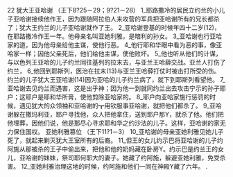 22 
犹大王亚哈谢 
（王下8?25－29；9?21－28） 
1_耶路撒冷的居民立约兰的小儿子亚哈谢接续他作王，因为跟随阿拉伯人来攻营的军兵把亚哈谢所有的兄长都杀了；犹大王约兰的儿子亚哈谢就作了王。 2_亚哈谢登基的时候年四十二岁(12)，在耶路撒冷作王一年。他母亲名叫亚她利雅，是暗利的孙女。 3_亚哈谢也行亚哈家的道，因为他母亲给他主谋，使他行恶。 4_他行耶和华眼中看为恶的事，像亚哈家一样；因他父亲死后，他们给他主谋，使他败坏。 5_他也听从他们的计谋，与以色列王亚哈的儿子约兰同往基列的拉末去，与亚兰王哈薛交战。亚兰人打伤了约兰， 6_他回到耶斯列，医治在拉末(13)与亚兰王哈薛打仗时被击打所受的伤。约兰的儿子犹大王亚哈谢(14)因为亚哈的儿子约兰病了，就下到耶斯列看望他。 
7_亚哈谢去见约兰而遇害，这是出乎神；因为他一到就同约兰出去攻击宁示的孙子耶户；这耶户是耶和华所膏，使他剪除亚哈家的。 8_耶户向亚哈家施行惩罚的时候，遇见犹大的众领袖和亚哈谢的┳用钦服事亚哈谢，就把他们都杀了。 9_亚哈谢躲在撒玛利亚，耶户寻找他，众人把他拿住，送到耶户那Y，就杀了他。他们把他埋葬，因他们说，他是那尽心寻求耶和华之约沙法的儿子。这样，亚哈谢的家无力保住国权。 
亚她利雅篡位 
（王下11?1－3） 
10_亚哈谢的母亲亚她利雅见她儿子死了，就起来剿灭犹大王室所有的后裔。 11_但王的女儿约示巴将亚哈谢的儿子约阿施从那被杀的王子中偷出来，把他和他的奶妈藏在卧房Y。约示巴是约兰王的女儿，亚哈谢的妹妹，祭司耶何耶大的妻子。她藏了约阿施，躲避亚她利雅，免受杀害。 12_亚她利雅治理这地的时候，约阿施和他们一同在神殿Y藏了六年。 
.